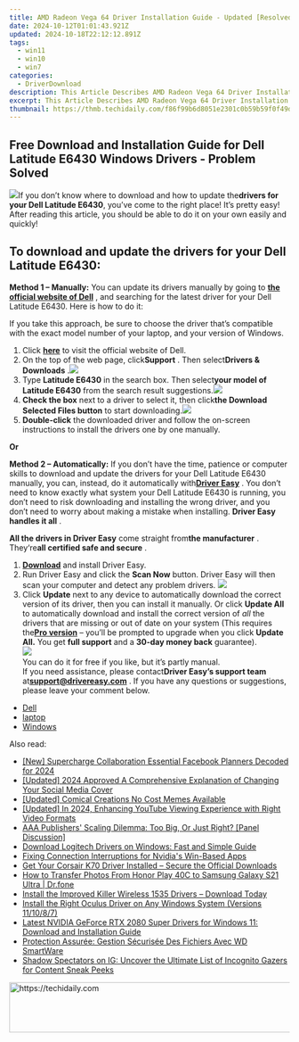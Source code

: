 ```yaml
---
title: AMD Radeon Vega 64 Driver Installation Guide - Updated [Resolved!]
date: 2024-10-12T01:01:43.921Z
updated: 2024-10-18T22:12:12.891Z
tags:
  - win11
  - win10
  - win7
categories:
  - DriverDownload
description: This Article Describes AMD Radeon Vega 64 Driver Installation Guide - Updated [Resolved!]
excerpt: This Article Describes AMD Radeon Vega 64 Driver Installation Guide - Updated [Resolved!]
thumbnail: https://thmb.techidaily.com/f86f99b6d8051e2301c0b59b59f0f49d547931786fc3f8df51522ef8e8e5d47b.jpg
---
```


## Free Download and Installation Guide for Dell Latitude E6430 Windows Drivers - Problem Solved

![](https://images.drivereasy.com/wp-content/uploads/2018/12/snap000176-300x234.png)If you don’t know where to download and how to update the**drivers for your Dell Latitude E6430**, you’ve come to the right place! It’s pretty easy! After reading this article, you should be able to do it on your own easily and quickly!

## **To download and update the drivers for your Dell Latitude E6430:**

**Method 1 – Manually:**  You can update its drivers manually by going to **[the official website of Dell](https://shop-links.co/link/?exclusive=1&publisher_slug=itechdaily19598&url=https%3A%2F%2Fwww.dell.com%2Fen-us)**  , and searching for the latest driver for your Dell Latitude E6430\. Here is how to do it:

 If you take this approach, be sure to choose the driver that’s compatible with the exact model number of your laptop, and your version of Windows.

1. Click **[here](https://shop-links.co/link/?exclusive=1&publisher_slug=itechdaily19598&url=https%3A%2F%2Fwww.dell.com%2Fen-us)**  to visit the official website of Dell.
2. On the top of the web page, click**Support** . Then select**Drivers & Downloads** .![](https://images.drivereasy.com/wp-content/uploads/2018/12/snap000178.png)
3. Type **Latitude E6430** in the search box. Then select**your model of Latitude E6430**  from the search result suggestions.![](https://images.drivereasy.com/wp-content/uploads/2018/12/snap000180.png)
4. **Check the box** next to a driver to select it, then click**the Download Selected Files button** to start downloading.![](https://images.drivereasy.com/wp-content/uploads/2018/12/snap000183.png)
5. **Double-click** the downloaded driver and follow the on-screen instructions to install the drivers one by one manually.

**Or**

**Method 2 – Automatically:**   If you don’t have the time, patience or computer skills to download and update the drivers for your Dell Latitude E6430 manually, you can, instead, do it automatically with[**Driver Easy**](https://tools.techidaily.com/drivereasy/download/) .  You don’t need to know exactly what system your Dell Latitude E6430 is running, you don’t need to risk downloading and installing the wrong driver, and you don’t need to worry about making a mistake when installing. **Driver Easy handles it all** .

**All the drivers in Driver Easy** come straight from**the manufacturer** . They‘re**all certified safe and secure** .

1. **[Download](https://tools.techidaily.com/drivereasy/download/)**  and install Driver Easy.
2. Run Driver Easy and click the **Scan Now**  button. Driver Easy will then scan your computer and detect any problem drivers. ![](https://images.drivereasy.com/wp-content/uploads/2018/12/Snap756.png)
3. Click **Update**  next to any device to automatically download the correct version of its driver, then you can install it manually. Or click **Update All**  to automatically download and install the correct version of _all_  the drivers that are missing or out of date on your system (This requires the[**Pro version**](https://tools.techidaily.com/drivereasy/download/)  – you’ll be prompted to upgrade when you click **Update All.** You get **full support**  and a **30-day money back**  guarantee).  
![](https://images.drivereasy.com/wp-content/uploads/2018/12/Snap757.png)  
 You can do it for free if you like, but it’s partly manual.  
 If you need assistance, please contact**Driver Easy’s support team** at[**support@drivereasy.com**](https://tools.techidaily.com/drivereasy/download/) .
 If you have any questions or suggestions, please leave your comment below.

* [Dell](https://tools.techidaily.com/drivereasy/download/)
* [laptop](https://tools.techidaily.com/drivereasy/download/)
* [Windows](https://tools.techidaily.com/drivereasy/download/)

<ins class="adsbygoogle"
     style="display:block"
     data-ad-format="autorelaxed"
     data-ad-client="ca-pub-7571918770474297"
     data-ad-slot="1223367746"></ins>

<ins class="adsbygoogle"
     style="display:block"
     data-ad-client="ca-pub-7571918770474297"
     data-ad-slot="8358498916"
     data-ad-format="auto"
     data-full-width-responsive="true"></ins>

<span class="atpl-alsoreadstyle">Also read:</span>
<div><ul>
<li><a href="https://facebook-videos.techidaily.com/new-supercharge-collaboration-essential-facebook-planners-decoded-for-2024/"><u>[New] Supercharge Collaboration Essential Facebook Planners Decoded for 2024</u></a></li>
<li><a href="https://facebook-video-recording.techidaily.com/updated-2024-approved-a-comprehensive-explanation-of-changing-your-social-media-cover/"><u>[Updated] 2024 Approved A Comprehensive Explanation of Changing Your Social Media Cover</u></a></li>
<li><a href="https://extra-information.techidaily.com/updated-comical-creations-no-cost-memes-available/"><u>[Updated] Comical Creations No Cost Memes Available</u></a></li>
<li><a href="https://facebook-video-share.techidaily.com/updated-in-2024-enhancing-youtube-viewing-experience-with-right-video-formats/"><u>[Updated] In 2024, Enhancing YouTube Viewing Experience with Right Video Formats</u></a></li>
<li><a href="https://games-able.techidaily.com/aaa-publishers-scaling-dilemma-too-big-or-just-right-panel-discussion/"><u>AAA Publishers' Scaling Dilemma: Too Big, Or Just Right? [Panel Discussion]</u></a></li>
<li><a href="https://driver-download.techidaily.com/download-logitech-drivers-on-windows-fast-and-simple-guide/"><u>Download Logitech Drivers on Windows: Fast and Simple Guide</u></a></li>
<li><a href="https://win11.techidaily.com/fixing-connection-interruptions-for-nvidias-win-based-apps/"><u>Fixing Connection Interruptions for Nvidia's Win-Based Apps</u></a></li>
<li><a href="https://driver-download.techidaily.com/get-your-corsair-k70-driver-installed-secure-the-official-downloads/"><u>Get Your Corsair K70 Driver Installed – Secure the Official Downloads</u></a></li>
<li><a href="https://android-transfer.techidaily.com/how-to-transfer-photos-from-honor-play-40c-to-samsung-galaxy-s21-ultra-drfone-by-drfone-transfer-from-android-transfer-from-android/"><u>How to Transfer Photos From Honor Play 40C to Samsung Galaxy S21 Ultra | Dr.fone</u></a></li>
<li><a href="https://driver-download.techidaily.com/install-the-improved-killer-wireless-1535-drivers-download-today/"><u>Install the Improved Killer Wireless 1535 Drivers – Download Today</u></a></li>
<li><a href="https://driver-download.techidaily.com/install-the-right-oculus-driver-on-any-windows-system-versions-111087/"><u>Install the Right Oculus Driver on Any Windows System (Versions 11/10/8/7)</u></a></li>
<li><a href="https://driver-download.techidaily.com/latest-nvidia-geforce-rtx-2080-super-drivers-for-windows-11-download-and-installation-guide/"><u>Latest NVIDIA GeForce RTX 2080 Super Drivers for Windows 11: Download and Installation Guide</u></a></li>
<li><a href="https://win-manuals.techidaily.com/protection-assuree-gestion-securisee-des-fichiers-avec-wd-smartware/"><u>Protection Assurée: Gestion Sécurisée Des Fichiers Avec WD SmartWare</u></a></li>
<li><a href="https://app-tips.techidaily.com/shadow-spectators-on-ig-uncover-the-ultimate-list-of-incognito-gazers-for-content-sneak-peeks/"><u>Shadow Spectators on IG: Uncover the Ultimate List of Incognito Gazers for Content Sneak Peeks</u></a></li>
</ul></div>

<!-- affiliate ads begin -->
<a href="https://appsumo.8odi.net/c/5597632/2123728/7443" target="_top" id="2123728">
  <img src="//a.impactradius-go.com/display-ad/7443-2123728" border="0" alt="https://techidaily.com" width="728" height="90"/>
</a>
<img height="0" width="0" src="https://appsumo.8odi.net/i/5597632/2123728/7443" style="position:absolute;visibility:hidden;" border="0" />
<!-- affiliate ads end -->

